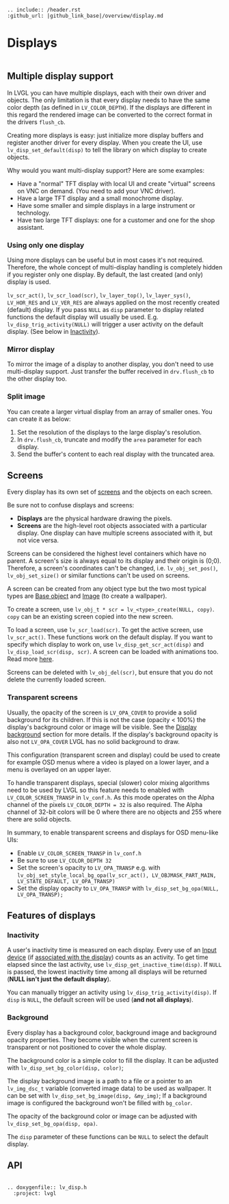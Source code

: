 ```eval_rst
.. include:: /header.rst
:github_url: |github_link_base|/overview/display.md
```
# Displays

``` important:: The basic concept of a *display* in LVGL is explained in the [Porting](/porting/display) section. So before reading further, please read the [Porting](/porting/display) section first.
```

## Multiple display support

In LVGL you can have multiple displays, each with their own driver and objects. The only limitation is that every display needs to have the same color depth (as defined in `LV_COLOR_DEPTH`).
If the displays are different in this regard the rendered image can be converted to the correct format in the drivers `flush_cb`.

Creating more displays is easy: just initialize more display buffers and register another driver for every display.
When you create the UI, use `lv_disp_set_default(disp)` to tell the library on which display to create objects.

Why would you want multi-display support? Here are some examples:
- Have a "normal" TFT display with local UI and create "virtual" screens on VNC on demand. (You need to add your VNC driver).
- Have a large TFT display and a small monochrome display.
- Have some smaller and simple displays in a large instrument or technology.
- Have two large TFT displays: one for a customer and one for the shop assistant.

### Using only one display
Using more displays can be useful but in most cases it's not required. Therefore, the whole concept of multi-display handling is completely hidden if you register only one display.
By default, the last created (and only) display is used.

`lv_scr_act()`, `lv_scr_load(scr)`, `lv_layer_top()`, `lv_layer_sys()`, `LV_HOR_RES` and `LV_VER_RES` are always applied on the most recently created (default) display.
If you pass `NULL` as `disp` parameter to display related functions the default display will usually be used.
E.g. `lv_disp_trig_activity(NULL)` will trigger a user activity on the default display. (See below in [Inactivity](#Inactivity)).

### Mirror display

To mirror the image of a display to another display, you don't need to use multi-display support. Just transfer the buffer received in `drv.flush_cb` to the other display too.

### Split image
You can create a larger virtual display from an array of smaller ones. You can create it as below:
1. Set the resolution of the displays to the large display's resolution.
2. In `drv.flush_cb`, truncate and modify the `area` parameter for each display.
3. Send the buffer's content to each real display with the truncated area.

## Screens

Every display has its own set of [screens](overview/object#screen-the-most-basic-parent) and the objects on each screen.

Be sure not to confuse displays and screens:

* **Displays** are the physical hardware drawing the pixels.
* **Screens** are the high-level root objects associated with a particular display. One display can have multiple screens associated with it, but not vice versa.

Screens can be considered the highest level containers which have no parent.
A screen's size is always equal to its display and their origin is (0;0). Therefore, a screen's coordinates can't be changed, i.e. `lv_obj_set_pos()`, `lv_obj_set_size()` or similar functions can't be used on screens.

A screen can be created from any object type but the two most typical types are [Base object](/widgets/obj) and [Image](/widgets/core/img) (to create a wallpaper).

To create a screen, use `lv_obj_t * scr = lv_<type>_create(NULL, copy)`. `copy` can be an existing screen copied into the new screen.

To load a screen, use `lv_scr_load(scr)`. To get the active screen, use `lv_scr_act()`. These functions work on the default display. If you want to specify which display to work on, use `lv_disp_get_scr_act(disp)` and `lv_disp_load_scr(disp, scr)`. A screen can be loaded with animations too. Read more [here](object.html#load-screens).

Screens can be deleted with `lv_obj_del(scr)`, but ensure that you do not delete the currently loaded screen.

### Transparent screens

Usually, the opacity of the screen is `LV_OPA_COVER` to provide a solid background for its children. If this is not the case (opacity &lt; 100%) the display's background color or image will be visible.
See the [Display background](#display-background) section for more details. If the display's background opacity is also not `LV_OPA_COVER` LVGL has no solid background to draw.

This configuration (transparent screen and display) could be used to create for example OSD menus where a video is played on a lower layer, and a menu is overlayed on an upper layer.

To handle transparent displays, special (slower) color mixing algorithms need to be used by LVGL so this feature needs to enabled with `LV_COLOR_SCREEN_TRANSP` in `lv_conf.h`.
As this mode operates on the Alpha channel of the pixels `LV_COLOR_DEPTH = 32` is also required. The Alpha channel of 32-bit colors will be 0 where there are no objects and 255 where there are solid objects.

In summary, to enable transparent screens and displays for OSD menu-like UIs:
- Enable `LV_COLOR_SCREEN_TRANSP` in `lv_conf.h`
- Be sure to use `LV_COLOR_DEPTH 32`
- Set the screen's opacity to `LV_OPA_TRANSP` e.g. with `lv_obj_set_style_local_bg_opa(lv_scr_act(), LV_OBJMASK_PART_MAIN, LV_STATE_DEFAULT, LV_OPA_TRANSP)`
- Set the display opacity to `LV_OPA_TRANSP` with `lv_disp_set_bg_opa(NULL, LV_OPA_TRANSP);`

## Features of displays

### Inactivity

A user's inactivity time is measured on each display. Every use of an [Input device](/overview/indev) (if [associated with the display](/porting/indev#other-features)) counts as an activity.
To get time elapsed since the last activity, use `lv_disp_get_inactive_time(disp)`. If `NULL` is passed, the lowest inactivity time among all displays will be returned (**NULL isn't just the default display**).

You can manually trigger an activity using `lv_disp_trig_activity(disp)`. If `disp` is `NULL`, the default screen will be used (**and not all displays**).

### Background
Every display has a background color, background image and background opacity properties. They become visible when the current screen is transparent or not positioned to cover the whole display.

The background color is a simple color to fill the display. It can be adjusted with `lv_disp_set_bg_color(disp, color)`;

The display background image is a path to a file or a pointer to an `lv_img_dsc_t` variable (converted image data) to be used as wallpaper. It can be set with `lv_disp_set_bg_image(disp, &my_img)`;
If a background image is configured the background won't be filled with `bg_color`.

The opacity of the background color or image can be adjusted with `lv_disp_set_bg_opa(disp, opa)`.

The `disp` parameter of these functions can be `NULL` to select the default display.



## API

```eval_rst

.. doxygenfile:: lv_disp.h
  :project: lvgl

```
